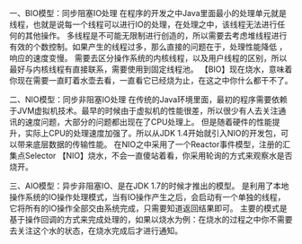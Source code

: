 一、BIO模型：同步阻塞IO处理 在程序的开发之中Java里面最小的处理单元就是线程，也就是说每一个线程可以进行IO的处理，在处理之中，该线程无法进行任何的其他操作。 多线程是不可能无限制进行创造的，所以需要去考虑堆线程进行有效的个数控制。如果产生的线程过多，那么直接的问题在于，处理性能降低 ，响应的速度变慢。 需要去区分操作系统的内核线程，以及用户线程的区别，所以最好与内核线程有直接联系，需要使用到固定线程池。 【BIO】现在烧水，意味着你现在需要一直盯着水壶去看，一直看它已经烧为止，在这之中你什么都干不了。

二、NIO模型：同步非阻塞IO处理
   在传统的Java环境里面，最初的程序需要依赖于JVM虚拟机技术。最早的时候由于虚拟机的性能很差，所以很少有人去关注通讯的速度问题，大部分的问题都出现在了CPU处理上。
   但是随着硬件的性能提升，实际上CPU的处理速度加强了。所以从JDK 1.4开始就引入NIO的开发包，可以带来底层数据的传输性能。
   在NIO之中采用了一个Reactor事件模型，注册的汇集点Selector
  【NIO】烧水，不会一直傻站着看，你采用轮询的方式来观察水是否烧开。
  
三、AIO模型：异步非阻塞IO、是在JDK 1.7的时候才推出的模型。 是利用了本地操作系统的IO操作处理模式，当有IO操作产生之后，会启动有一个单独的线程，它将所有的IO操作全部交由系统完成，只需要知道返回结果即可。 主要的模式是基于操作回调的方式来完成处理的，如果以烧水为例：在烧水的过程之中你不需要去关注这个水的状态，在烧水完成后才进行通知。